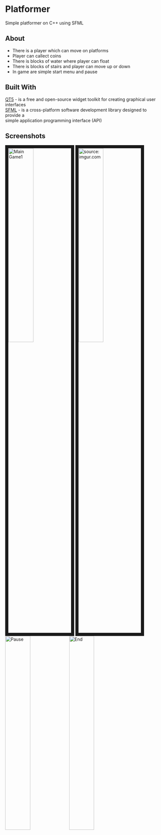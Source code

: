 # Platformer

Simple platformer on C++ using SFML

## About
- There is a player which can move on platforms
- Player can callect coins
- There is blocks of water where player can float
- There is blocks of stairs and player can move up or down
- In game are simple start menu and pause

## Built With
[QT5](https://www.qt.io/) - is a free and open-source widget toolkit for creating graphical user interfaces  
[SFML](https://www.sfml-dev.org/) - is a cross-platform software development library designed to provide a  
simple application programming interface (API)

## Screenshots
<a href="https://i.imgur.com/qAkk4leh.png"><img height=40% width=40% src="https://i.imgur.com/qAkk4leh.png" border="10px"  title="Main Game1" /></a>
<a href="https://i.imgur.com/Qp6FR1th.png"><img height=40% width=40% border="10px" src="https://i.imgur.com/Qp6FR1th.png" border="10px"  title="source: imgur.com" /></a>
<a href="https://i.imgur.com/mRi2gbEh.png"><img height=40% width=40% src="https://i.imgur.com/mRi2gbEh.png" title="Pause" /></a>
<a href="https://i.imgur.com/c5VsvLKh.png"><img height=40% width=40% src="https://i.imgur.com/c5VsvLKh.png" title="End" /></a>

